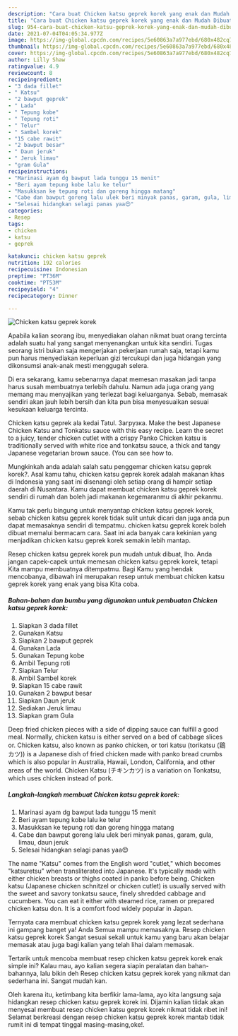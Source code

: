 ```yaml
---
description: "Cara buat Chicken katsu geprek korek yang enak dan Mudah Dibuat"
title: "Cara buat Chicken katsu geprek korek yang enak dan Mudah Dibuat"
slug: 954-cara-buat-chicken-katsu-geprek-korek-yang-enak-dan-mudah-dibuat
date: 2021-07-04T04:05:34.977Z
image: https://img-global.cpcdn.com/recipes/5e60863a7a977ebd/680x482cq70/chicken-katsu-geprek-korek-foto-resep-utama.jpg
thumbnail: https://img-global.cpcdn.com/recipes/5e60863a7a977ebd/680x482cq70/chicken-katsu-geprek-korek-foto-resep-utama.jpg
cover: https://img-global.cpcdn.com/recipes/5e60863a7a977ebd/680x482cq70/chicken-katsu-geprek-korek-foto-resep-utama.jpg
author: Lilly Shaw
ratingvalue: 4.9
reviewcount: 8
recipeingredient:
- "3 dada fillet"
- " Katsu"
- "2 bawput geprek"
- " Lada"
- " Tepung kobe"
- " Tepung roti"
- " Telur"
- " Sambel korek"
- "15 cabe rawit"
- "2 bawput besar"
- " Daun jeruk"
- " Jeruk limau"
- "gram Gula"
recipeinstructions:
- "Marinasi ayam dg bawput lada tunggu 15 menit"
- "Beri ayam tepung kobe lalu ke telur"
- "Masukksan ke tepung roti dan goreng hingga matang"
- "Cabe dan bawput goreng lalu ulek beri minyak panas, garam, gula, limau, daun jeruk"
- "Selesai hidangkan selagi panas yaa😍"
categories:
- Resep
tags:
- chicken
- katsu
- geprek

katakunci: chicken katsu geprek 
nutrition: 192 calories
recipecuisine: Indonesian
preptime: "PT36M"
cooktime: "PT53M"
recipeyield: "4"
recipecategory: Dinner

---
```



![Chicken katsu geprek korek](https://img-global.cpcdn.com/recipes/5e60863a7a977ebd/680x482cq70/chicken-katsu-geprek-korek-foto-resep-utama.jpg)

Apabila kalian seorang ibu, menyediakan olahan nikmat buat orang tercinta adalah suatu hal yang sangat menyenangkan untuk kita sendiri. Tugas seorang istri bukan saja mengerjakan pekerjaan rumah saja, tetapi kamu pun harus menyediakan keperluan gizi tercukupi dan juga hidangan yang dikonsumsi anak-anak mesti menggugah selera.

Di era  sekarang, kamu sebenarnya dapat memesan masakan jadi tanpa harus susah membuatnya terlebih dahulu. Namun ada juga orang yang memang mau menyajikan yang terlezat bagi keluarganya. Sebab, memasak sendiri akan jauh lebih bersih dan kita pun bisa menyesuaikan sesuai kesukaan keluarga tercinta. 

Chicken katsu geprek ala kedai Tatul. Загрузка. Make the best Japanese Chicken Katsu and Tonkatsu sauce with this easy recipe. Learn the secret to a juicy, tender chicken cutlet with a crispy Panko Chicken katsu is traditionally served with white rice and tonkatsu sauce, a thick and tangy Japanese vegetarian brown sauce. (You can see how to.

Mungkinkah anda adalah salah satu penggemar chicken katsu geprek korek?. Asal kamu tahu, chicken katsu geprek korek adalah makanan khas di Indonesia yang saat ini disenangi oleh setiap orang di hampir setiap daerah di Nusantara. Kamu dapat membuat chicken katsu geprek korek sendiri di rumah dan boleh jadi makanan kegemaranmu di akhir pekanmu.

Kamu tak perlu bingung untuk menyantap chicken katsu geprek korek, sebab chicken katsu geprek korek tidak sulit untuk dicari dan juga anda pun dapat memasaknya sendiri di tempatmu. chicken katsu geprek korek boleh dibuat memalui bermacam cara. Saat ini ada banyak cara kekinian yang menjadikan chicken katsu geprek korek semakin lebih mantap.

Resep chicken katsu geprek korek pun mudah untuk dibuat, lho. Anda jangan capek-capek untuk memesan chicken katsu geprek korek, tetapi Kita mampu membuatnya ditempatmu. Bagi Kamu yang hendak mencobanya, dibawah ini merupakan resep untuk membuat chicken katsu geprek korek yang enak yang bisa Kita coba.

<!--inarticleads1-->

##### Bahan-bahan dan bumbu yang digunakan untuk pembuatan Chicken katsu geprek korek:

1. Siapkan 3 dada fillet
1. Gunakan  Katsu
1. Siapkan 2 bawput geprek
1. Gunakan  Lada
1. Gunakan  Tepung kobe
1. Ambil  Tepung roti
1. Siapkan  Telur
1. Ambil  Sambel korek
1. Siapkan 15 cabe rawit
1. Gunakan 2 bawput besar
1. Siapkan  Daun jeruk
1. Sediakan  Jeruk limau
1. Siapkan gram Gula


Deep fried chicken pieces with a side of dipping sauce can fulfill a good meal. Normally, chicken katsu is either served on a bed of cabbage slices or. Chicken katsu, also known as panko chicken, or tori katsu (torikatsu (鶏カツ)) is a Japanese dish of fried chicken made with panko bread crumbs which is also popular in Australia, Hawaii, London, California, and other areas of the world. Chicken Katsu (チキンカツ) is a variation on Tonkatsu, which uses chicken instead of pork. 

<!--inarticleads2-->

##### Langkah-langkah membuat Chicken katsu geprek korek:

1. Marinasi ayam dg bawput lada tunggu 15 menit
1. Beri ayam tepung kobe lalu ke telur
1. Masukksan ke tepung roti dan goreng hingga matang
1. Cabe dan bawput goreng lalu ulek beri minyak panas, garam, gula, limau, daun jeruk
1. Selesai hidangkan selagi panas yaa😍


The name &#34;Katsu&#34; comes from the English word &#34;cutlet,&#34; which becomes &#34;katsuretsu&#34; when transliterated into Japanese. It&#39;s typically made with either chicken breasts or thighs coated in panko before being. Chicken katsu (Japanese chicken schnitzel or chicken cutlet) is usually served with the sweet and savory tonkatsu sauce, finely shredded cabbage and cucumbers. You can eat it either with steamed rice, ramen or prepared chicken katsu don. It is a comfort food widely popular in Japan. 

Ternyata cara membuat chicken katsu geprek korek yang lezat sederhana ini gampang banget ya! Anda Semua mampu memasaknya. Resep chicken katsu geprek korek Sangat sesuai sekali untuk kamu yang baru akan belajar memasak atau juga bagi kalian yang telah lihai dalam memasak.

Tertarik untuk mencoba membuat resep chicken katsu geprek korek enak simple ini? Kalau mau, ayo kalian segera siapin peralatan dan bahan-bahannya, lalu bikin deh Resep chicken katsu geprek korek yang nikmat dan sederhana ini. Sangat mudah kan. 

Oleh karena itu, ketimbang kita berfikir lama-lama, ayo kita langsung saja hidangkan resep chicken katsu geprek korek ini. Dijamin kalian tiidak akan menyesal membuat resep chicken katsu geprek korek nikmat tidak ribet ini! Selamat berkreasi dengan resep chicken katsu geprek korek mantab tidak rumit ini di tempat tinggal masing-masing,oke!.

